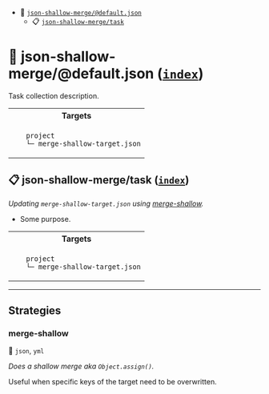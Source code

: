 - <a name="mock-plugin-task-idx-ref-json-shallow-mergedefaultjson">:open_file_folder:</a> <a href="#mock-plugin-task-ref-json-shallow-mergedefaultjson">`json-shallow-merge/@default.json`</a>
  - <a name="mock-plugin-task-idx-ref-json-shallow-mergetask">:clipboard:</a> <a href="#mock-plugin-task-ref-json-shallow-mergetask">`json-shallow-merge/task`</a>

# :open_file_folder: <a name="mock-plugin-task-ref-json-shallow-mergedefaultjson">json-shallow-merge/@default.json</a> (<a href="#mock-plugin-task-idx-ref-json-shallow-mergedefaultjson">`index`</a>)

Task collection description.

<table>
  <tbody>
    <tr>
      <th>Targets</th>
    </tr>
    <tr>
      <td align="left" valign="top">
        <ul>
<code>project</code><br/>
<code>└─&nbsp;merge-shallow-target.json</code><br/>
        </ul>
      </td>
    </tr>
  </tbody>
</table>

## :clipboard: <a name="mock-plugin-task-ref-json-shallow-mergetask">json-shallow-merge/task</a> (<a href="#mock-plugin-task-idx-ref-json-shallow-mergetask">`index`</a>)

_Updating `merge-shallow-target.json` using <a href="#mock-plugin-strat-ref-merge-shallow">merge-shallow</a>._

- Some purpose.

<table>
  <tbody>
    <tr>
      <th>Targets</th>
    </tr>
    <tr>
      <td align="left" valign="top">
        <ul>
<code>project</code><br/>
<code>└─&nbsp;merge-shallow-target.json</code><br/>
        </ul>
      </td>
    </tr>
  </tbody>
</table>

------

## Strategies

### <a name="mock-plugin-strat-ref-merge-shallow">merge-shallow</a>  

:small_blue_diamond: `json`, `yml`

*Does a shallow merge aka `Object.assign()`.*

Useful when specific keys of the target need to be overwritten.

